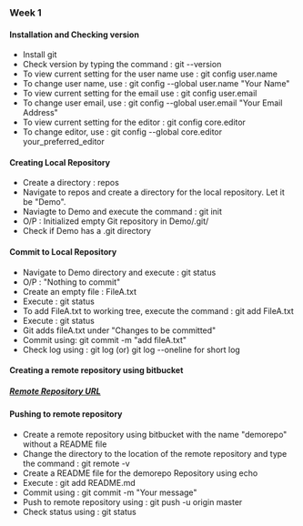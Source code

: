 ### Week 1

#### Installation and Checking version

* Install git
* Check version by typing the command : git --version
* To view current setting for the user name use :  git config user.name
* To change user name, use : git config --global user.name "Your Name"
* To view current setting for the email use :  git config user.email
* To change user email, use : git config --global user.email "Your Email Address"
* To view current setting for the editor :  git config core.editor
* To change editor, use : git config --global core.editor your_preferred_editor

#### Creating Local Repository

* Create a directory : repos
* Navigate to repos and create a directory for the local repository. Let it be "Demo".
* Naviagte to Demo and execute the command : git init
* O/P : Initialized empty Git repository in Demo/.git/
* Check if Demo has a .git directory

#### Commit to Local Repository

* Navigate to Demo directory and execute : git status
* O/P : "Nothing to commit"
* Create an empty file : FileA.txt 
* Execute : git status
* To add FileA.txt to working tree, execute the command : git add FileA.txt
* Execute : git status
* Git adds fileA.txt under "Changes to be committed"
* Commit using: git commit -m "add fileA.txt"
* Check log using : git log (or) git log --oneline for short log

#### Creating a remote repository using bitbucket

##### [Remote Repository URL](https://bitbucket.org/MBadriNarayanan/demorepo)

#### Pushing to remote repository

* Create a remote repository using bitbucket with the name "demorepo" without a README file
* Change the directory to the location of the remote repository and type the command : git remote -v
* Create a README file for the demorepo Repository using echo
* Execute : git add README.md
* Commit using : git commit -m "Your message"
* Push to remote repository using :  git push -u origin master
* Check status using : git status

